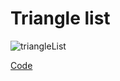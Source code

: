 # Triangle list

![triangleList](https://github.com/user-attachments/assets/c069a1a5-4c98-4616-addd-89294dacd874)

[Code](https://github.com/Edveika/DirectX9-Beginning/tree/main/DirectX9TriangleList)
